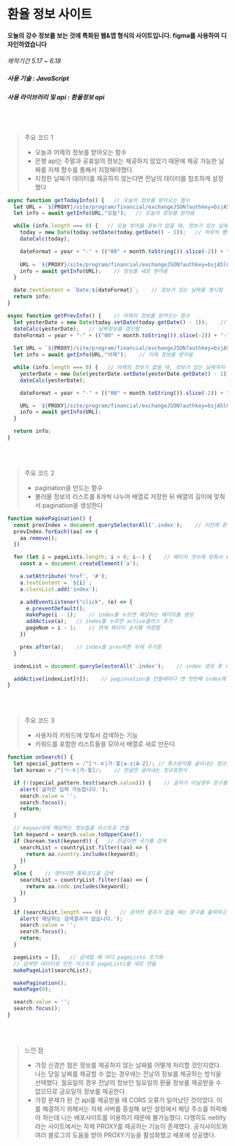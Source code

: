 환율 정보 사이트
========
#### 오늘의 강수 정보를 보는 것에 특화된 웹&앱 형식의 사이트입니다. figma를 사용하여 디자인하였습니다
*제작기간 5.17 ~ 6.18*

##### 사용 기술 : JavaScript
##### 사용 라이브러리 및 api : 환율정보 api
<br><br>
> 주요 코드 1
> * 오늘과 어제의 정보를 받아오는 함수
> * 은행 api는 주말과 공휴일의 정보는 제공하지 않았기 때문에 제공 가능한 날짜를 자체 함수를 통해서 지정해야했다.
> * 지정한 날짜가 데이터를 제공하지 않는다면 전날의 데이터를 참조하게 설정했다

```js
async function getTodayInfo() {   // 오늘의 정보를 받아오는 함수
  let URL = `${PROXY}/site/program/financial/exchangeJSON?authkey=bsjA5lGPw4KRwVBxyZFnrrHg6WlSZfdC&searchdate=${dateFormat}&data=AP01`
  let info = await getInfo(URL,"오늘");   // 오늘의 정보를 받아옴

  while (info.length === 0) {   // 오늘 받아올 정보가 없을 때, 정보가 있는 날짜까지 거슬러감
    today = new Date(today.setDate(today.getDate() - 1));   // 하루씩 뺌
    dateCalc(today);

    dateFormat = year + "-" + (("00" + month.toString()).slice(-2)) + "-" + (("00" + day.toString()).slice(-2));    // 정리된 날짜정보를 다시 지정된 포맷으로 만듦
    
    URL = `${PROXY}/site/program/financial/exchangeJSON?authkey=bsjA5lGPw4KRwVBxyZFnrrHg6WlSZfdC&searchdate=${dateFormat}&data=AP01`
    info = await getInfo(URL);    // 정보를 새로 받아옴
  }

  date.textContent = `Date:${dateFormat}`;    // 정보가 있는 날짜를 명시함
  return info;
}

async function getPrevInfo() {    // 어제의 정보를 받아오는 함수
  let yesterDate = new Date(today.setDate(today.getDate() - 1));    // 어제를 정의하는 방법
  dateCalc(yesterDate);   // 날짜정보를 갱신함
  dateFormat = year + "-" + (("00" + month.toString()).slice(-2)) + "-" + (("00" + day.toString()).slice(-2));    // 갱신한 정보를 지정된 포맷으로 만듦
  
  let URL = `${PROXY}/site/program/financial/exchangeJSON?authkey=bsjA5lGPw4KRwVBxyZFnrrHg6WlSZfdC&searchdate=${dateFormat}&data=AP01`
  let info = await getInfo(URL,"어제");    // 어제 정보를 받아옴

  while (info.length === 0) {   // 어제의 정보가 없을 때, 정보가 있는 날짜까지 거슬러감
    yesterDate = new Date(yesterDate.setDate(yesterDate.getDate() - 1));
    dateCalc(yesterDate);

    dateFormat = year + "-" + (("00" + month.toString()).slice(-2)) + "-" + (("00" + day.toString()).slice(-2));

    URL = `${PROXY}/site/program/financial/exchangeJSON?authkey=bsjA5lGPw4KRwVBxyZFnrrHg6WlSZfdC&searchdate=${dateFormat}&data=AP01`
    info = await getInfo(URL);
  }

  return info;
}
```

<br><br>
> 주요 코드 2
> * pagination을 만드는 함수
> * 불러올 정보의 리스트를 8개씩 나누어 배열로 저장한 뒤 배열의 길이에 맞춰서 pagination을 생성한다

```js
function makePagination() {
  const prevIndex = document.querySelectorAll('.index');    // 이전에 존재하던 index 초기화
  prevIndex.forEach((aa) => {
    aa.remove();
  })

  for (let i = pageLists.length; i > 0; i--) {    // 페이지 갯수에 맞춰서 index를 생성
    const a = document.createElement('a');

    a.setAttribute('href', '#');
    a.textContent = `${i}`;
    a.classList.add('index');

    a.addEventListener("click", (e) => {
      e.preventDefault();
      makePage(i - 1);    // index를 누르면 해당하는 페이지를 생성
      addActive(a);   // index를 누르면 active클라스 추가
      pageNum = i - 1;    // 현재 페이지 순서를 저장함
    })

    prev.after(a);    // index를 prev버튼 뒤에 추가함
  }

  indexList = document.querySelectorAll('.index');    // index 생성 후 리스트 생성

  addActive(indexList[0]);    // paginnation을 만들때마다 맨 첫번째 index에 active 클라스 추가
}
```

<br><br>
> 주요 코드 3
> * 사용자의 키워드에 맞춰서 검색하는 기능
> * 키워드를 포함한 리스트들을 모아서 배열로 새로 만든다

```js
function onSearch() {
  let special_pattern = /^[ㄱ-ㅎ|가-힣|a-z|A-Z]/; // 특수문자를 골라내는 정규표현식
  let korean = /^[ㄱ-ㅎ|가-힣]/;    // 한글만 골라내는 정규표현식

  if (!(special_pattern.test(search.value))) {    // 글자가 아닐경우 문구를 출력하고 함수를 종료
    alert('글자만 입력 가능합니다.');
    search.value = '';
    search.focus();
    return;
  }

  // keyword에 해당하는 정보들을 리스트로 만듦
  let keyword = search.value.toUpperCase();
  if (korean.test(keyword)) {   // 한글이면 국가를 검색
    searchList = countryList.filter((aa) => {
      return aa.country.includes(keyword);
    })
  }
  else {    // 영어라면 통화코드를 검색
    searchList = countryList.filter((aa) => {
      return aa.code.includes(keyword);
    })
  }

  if (searchList.length === 0) {    // 검색한 결과가 없을 때는 문구를 출력하고 함수 종료
    alert('해당하는 검색결과가 없습니다.');
    search.value = '';
    search.focus();
    return;
  }

  pageLists = [];   // 검색할 때 마다 pageLists 초기화
  // 검색한 데이터로 만든 리스트로 pageLists를 새로 만듦
  makePageList(searchList);

  makePagination();
  makePage(0);

  search.value = '';
  search.focus();
}
```

<br><br>
>느낀 점
> * 가장 신경쓴 점은 정보를 제공하지 않는 날짜를 어떻게 처리할 것인지였다. 나는 당일 날짜를 제공할 수 없는 경우에는 전날의 정보를 제공하는 방식을 선택했다. 월요일의 경우 전날의 정보인 일요일의 환율 정보를 제공받을 수 없으므로 금요일의 정보를 제공한다.
> * 가장 문제가 된 건 api를 제공받을 때 CORS 오류가 일어났던 것이었다. 이를 해결하기 위해서는 자체 서버를 증설해 보안 설정에서 해당 주소를 허락해야 하는데 나는 배포사이트를 이용하기 때문에 불가능했다. 다행히도 netlify라는 사이트에서는 자체 PROXY를 제공하는 기능이 존재했다. 공식사이트와 여러 블로그의 도움을 받아 PROXY기능을 활성화했고 배포에 성공했다.
